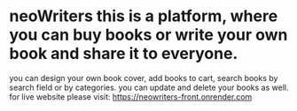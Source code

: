 # neoWriters  this is a platform, where you can buy books or write your own book and share it to everyone. 
you can design your own book cover, add books to cart, search books by search field or by categories.
you can update and delete your books as well. for live website please visit: https://neowriters-front.onrender.com

